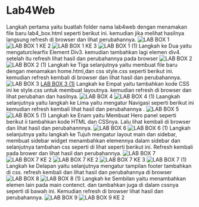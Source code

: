 # Lab4Web
Langkah pertama yaitu buatlah folder nama lab4web dengan menamakan file baru lab4_box.html seperti berikut ini. kemudian jika melihat hasilnya langsung refresh di browser dan lihat perubahannya.
![LAB BOX 1](https://user-images.githubusercontent.com/56400200/115934733-f0292500-a4bb-11eb-80b6-6aeff97a931e.PNG)
![LAB BOX 1 KE 2](https://user-images.githubusercontent.com/56400200/115935080-9ecd6580-a4bc-11eb-88a1-e91b926a2825.PNG)
![LAB BOX 1 KE 3](https://user-images.githubusercontent.com/56400200/115935151-c3294200-a4bc-11eb-96d9-66f0d614515f.PNG)
![LAB BOX 1 (1)](https://user-images.githubusercontent.com/56400200/115935701-f3251500-a4bd-11eb-8659-e37d14852735.PNG)
Langkah ke Dua yaitu mengaturclearfix Element Div3. kemudian tambahkan lagi elemen div4. setelah itu refresh lihat hasil dan perubahannya pada browser
![LAB BOX 2](https://user-images.githubusercontent.com/56400200/115935419-519dc380-a4bd-11eb-8df8-fb7907e14e48.PNG)
![LAB BOX 2 (1)](https://user-images.githubusercontent.com/56400200/115935479-74c87300-a4bd-11eb-9815-fec026ca136a.PNG)
Langkah ke Tiga selanjutnya yaitu membuat file baru dengan menamakan home.html,dan css style.css seperti berikut ini. kemudian refresh kembali di browser dan lihat hasil dan perubahannya.
![LAB BOX 3](https://user-images.githubusercontent.com/56400200/115935785-223b8680-a4be-11eb-9fce-4c892219d367.PNG)
[LAB BOX 3 (1)](https://user-images.githubusercontent.com/56400200/115935841-426b4580-a4be-11eb-943a-f497d6b89f6f.PNG)
Langkah ke Empat yaitu tambahkan kode CSS ini ke style.css untuk membuat layoutnya. kemudian refresh di browser dan lihat perubahan dan hasilnya.
![LAB BOX 4](https://user-images.githubusercontent.com/56400200/115936189-d210f400-a4be-11eb-8083-0a586d94e822.PNG)
![LAB BOX 4 (1)](https://user-images.githubusercontent.com/56400200/115936262-f8369400-a4be-11eb-9cc9-df2c5958a900.PNG)
Laangkah selanjutnya yaitu langkah ke Lima yaitu mengatur Navigasi seperti berikut ini kemudian refresh kembali lihat hasil dan perubahannya .
![LAB BOX 5](https://user-images.githubusercontent.com/56400200/115936403-582d3a80-a4bf-11eb-846d-75352af9723a.PNG)
![LAB BOX 5 (1)](https://user-images.githubusercontent.com/56400200/115936457-7dba4400-a4bf-11eb-9462-b219ad487dd9.PNG)
Langkah ke Enam yaitu Membuat Hero panel seperti berikut ii tambahkan kode HTML dan CSSnya. Lalu lihat kembali di browser dan lihat hasil dan perubahannnya.
![LAB BOX 6](https://user-images.githubusercontent.com/56400200/115936616-ebff0680-a4bf-11eb-94d6-78d4550a6e1d.PNG)
![LAB BOX 6 (1)](https://user-images.githubusercontent.com/56400200/115936680-1cdf3b80-a4c0-11eb-8181-98c8352e8450.PNG)
Langkah selanjutnya yaitu langkah ke Tujuh mengatur layout main dan sidebar, membuat sidebar widget menambahkan elemennya dalam sidebar dan selanjutnya tambahan css seperti di lihat seperti berikut ini. Refresh kembali pada brower dan lihat hasil dan perubahannya.
![LAB BOX 7](https://user-images.githubusercontent.com/56400200/115942689-abaa8300-a4d5-11eb-9d8d-4f065cb0f203.PNG)
![LAB BOX 7 KE 2](https://user-images.githubusercontent.com/56400200/115942769-004dfe00-a4d6-11eb-84b4-b1772c46da97.PNG)
![LAB BOX 7 KE 2](https://user-images.githubusercontent.com/56400200/115942769-004dfe00-a4d6-11eb-84b4-b1772c46da97.PNG)
![LAB BOX 7 KE 3](https://user-images.githubusercontent.com/56400200/115942854-6dfa2a00-a4d6-11eb-9772-4881436b80df.PNG)
![LAB BOX 7 (1)](https://user-images.githubusercontent.com/56400200/115942955-45266480-a4d7-11eb-8ba6-f78116bf5c9a.PNG)
Langkah ke Delapan yaitu selanjutnya mengatur tampilan footer tambahkan di css. refresh kembali dan lihat hasil dan perubahannya di browser
![LAB BOX 8](https://user-images.githubusercontent.com/56400200/115943065-fa591c80-a4d7-11eb-8434-1a3e1660b8d5.PNG)
![LAB BOX 8 (1)](https://user-images.githubusercontent.com/56400200/115943102-3e4c2180-a4d8-11eb-9cc0-6f3ef54daafc.PNG)
Langkah ke Sembilan yaitu menambahkan elemen lain pada main contenct. dan tambahkan juga di dalam cssnya seperti di bawah ini. Kemudian refresh di browser lihat hasil dan perubahannya.
![LAB BOX 9](https://user-images.githubusercontent.com/56400200/115943243-f1b51600-a4d8-11eb-9ac1-7c0e677405cf.PNG)
![LAB BOX 9 KE 2](https://user-images.githubusercontent.com/56400200/115943273-25903b80-a4d9-11eb-8665-a3cb07df353f.PNG)
